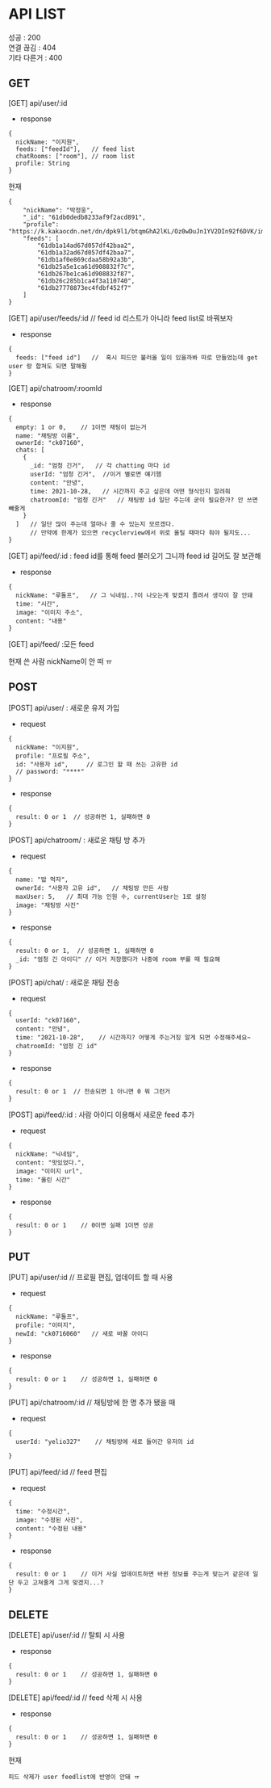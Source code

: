 # API LIST

성공 : 200  
연결 끊김 : 404  
기타 다른거 : 400  

## GET
[GET] api/user/:id
- response
```
{
  nickName: "이지원",
  feeds: ["feedId"],   // feed list
  chatRooms: ["room"], // room list
  profile: String
}
```  

현재
```
{
    "nickName": "박정웅",
    "_id": "61db0dedb8233af9f2acd891",
    "profile": "https://k.kakaocdn.net/dn/dpk9l1/btqmGhA2lKL/Oz0wDuJn1YV2DIn92f6DVK/img_110x110.jpg",
    "feeds": [
        "61db1a14ad67d057df42baa2",
        "61db1a32ad67d057df42baa7",
        "61db1af0e869cdaa58b92a3b",
        "61db25a5e1ca61d908832f7c",
        "61db267be1ca61d908832f87",
        "61db26c285b1ca4f3a110740",
        "61db27778873ec4fdbf452f7"
    ]
}
```

[GET] api/user/feeds/:id        // feed id 리스트가 아니라 feed list로 바꿔보자
- response
```
{
  feeds: ["feed id"]   //  혹시 피드만 불러올 일이 있을까봐 따로 만들었는데 get user 랑 합쳐도 되면 말해줭
}
```

[GET] api/chatroom/:roomId
- response
```
{
  empty: 1 or 0,    // 1이면 채팅이 없는거
  name: "채팅방 이름",
  ownerId: "ck07160",
  chats: [
    {
      _id: "엄청 긴거",   // 각 chatting 마다 id
      userId: "엄청 긴거",  //이거 별로면 얘기햄
      content: "안녕",
      time: 2021-10-28,   // 시간까지 주고 싶은데 어떤 형식인지 알려줘
      chatroomId: "엄청 긴거"   // 채팅방 id 일단 주는데 굳이 필요한가? 안 쓰면 빼줄게
    }
  ]   // 일단 많이 주는데 얼마나 줄 수 있는지 모르겠다.
      // 만약에 한계가 있으면 recyclerview에서 위로 올릴 때마다 줘야 될지도...
}
```

[GET] api/feed/:id  : feed id를 통해 feed 불러오기 그니까 feed id 길어도 잘 보관해
- response
```
{
  nickName: "루돌프",   // 그 닉네임..?이 나오는게 맞겠지 졸려서 생각이 잘 안돼
  time: "시간",
  image: "이미지 주소",
  content: "내용"
}
```

[GET] api/feed/   :모든 feed


현재
쓴 사람 nickName이 안 떠 ㅠ

## POST
[POST] api/user/ : 새로운 유저 가입
- request
```
{
  nickName: "이지원",
  profile: "프로필 주소",
  id: "사용자 id",     // 로그인 할 때 쓰는 고유한 id
  // password: "****"
}
```
- response
```
{
  result: 0 or 1  // 성공하면 1, 실패하면 0
}
```  
  
[POST] api/chatroom/ : 새로운 채팅 방 추가
- request
```
{
  name: "밥 먹자",
  ownerId: "사용자 고유 id",   // 채팅방 만든 사람
  maxUser: 5,   // 최대 가능 인원 수, currentUser는 1로 설정
  image: "채팅방 사진"
}
```
- response
```
{
  result: 0 or 1,  // 성공하면 1, 실패하면 0
  _id: "엄청 긴 아이디" // 이거 저장했다가 나중에 room 부를 때 필요해
}
```
  
[POST] api/chat/  : 새로운 채팅 전송
- request
```
{
  userId: "ck07160",
  content: "안녕",
  time: "2021-10-28",    // 시간까지? 어떻게 주는거징 알게 되면 수정해주세요~
  chatroomId: "엄청 긴 id"
}
```
- response
```
{
  result: 0 or 1  // 전송되면 1 아니면 0 뭐 그런거
}
```

[POST] api/feed/:id  : 사람 아이디 이용해서 새로운 feed 추가
- request
```
{
  nickName: "닉네임",
  content: "맛있었다.",
  image: "이미지 url",
  time: "올린 시간"
}
```
- response
```
{
  result: 0 or 1    // 0이면 실패 1이면 성공
}
```

## PUT
[PUT] api/user/:id  // 프로필 편집, 업데이트 할 때 사용
- request
```
{
  nickName: "루돌프",
  profile: "이미지",
  newId: "ck0716060"   // 새로 바꿀 아이디
}
```
- response
```
{
  result: 0 or 1    // 성공하면 1, 실패하면 0
}
```

[PUT] api/chatroom/:id    // 채팅방에 한 명 추가 됐을 때
- request
```
{
  userId: "yelio327"    // 채팅방에 새로 들어간 유저의 id
  
}
```

[PUT] api/feed/:id  // feed 편집
- request
```
{
  time: "수정시간",
  image: "수정된 사진",
  content: "수정된 내용"
}
```
- response
```
{
  result: 0 or 1    // 이거 사실 업데이트하면 바뀐 정보를 주는게 맞는거 같은데 일단 두고 고쳐줄게 그게 맞겠지...?
}
```

## DELETE
[DELETE] api/user/:id   // 탈퇴 시 사용  
- response
```
{
  result: 0 or 1    // 성공하면 1, 실패하면 0
}
```

[DELETE] api/feed/:id   // feed 삭제 시 사용
- response
```
{
  result: 0 or 1    // 성공하면 1, 실패하면 0
}
```

현재
```
피드 삭제가 user feedlist에 반영이 안돼 ㅠ
```
